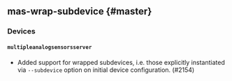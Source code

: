 mas-wrap-subdevice {#master}
------------------

### Devices

#### `multipleanalogsensorsserver`

* Added support for wrapped subdevices, i.e. those explicitly instantiated via
  `--subdevice` option on initial device configuration. (#2154)
